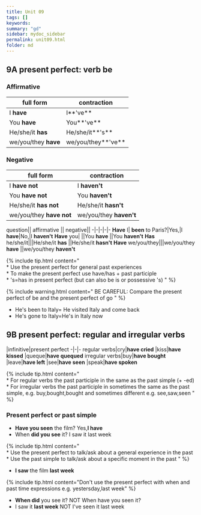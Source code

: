 ```yaml
---
title: Unit 09
tags: []
keywords:
summary: "gd"
sidebar: mydoc_sidebar
permalink: unit09.html
folder: md
---
```



## 9A present perfect: verb be

### Affirmative

full form| contraction|
-|-|
I **have**|		I**'ve**| **been** to Rome
You **have**|	You**'ve**|
He/she/it **has**|		He/she/it**'s**|
we/you/they **have**|	we/you/they**'ve**|

### Negative

full form| contraction|
-|-|
I **have not**|		I **haven't**| **been** to Venice
You **have not**|	You **haven't**|
He/she/it **has not**|		He/she/it **hasn't**|
we/you/they **have not**|	we/you/they **haven't**|

question|| affirmative || negative||
-|-|-|-|-
**Have** I| **been** to Paris?|Yes,|I **have**|No,|I **haven't**
**Have** you|		||You **have** ||You **haven't**
**Has** he/she/it|||He/she/it **has** ||He/she/it **hasn't**
**Have** we/you/they|||we/you/they **have** ||we/you/they **haven't**

{% include tip.html content="
<br> * Use the present perfect for general past experiences
<br> * To make the present perfect use have/has + past participle
<br> * 's=has in present perfect (but can also be is or possessive 's)
" %}

{% include warning.html content=" BE CAREFUL: 
Compare the present perfect of be and the present perfect of go
" %}
- He's been to Italy= He visited Italy and come back
- He's gone to Italy=He's in Italy now

## 9B present perfect: regular and irregular verbs

|infinitive|present perfect
-|-|-
regular verbs|cry|**have cried**
|kiss|**have kissed**
|queque|**have quequed**
irregular verbs|buy|**have bought**
|leave|**have left**
|see|**have seen**
|speak|**have spoken**

{% include tip.html content="
<br> * For regular verbs the past participle in the same as the past simple (+ -ed)
<br> * For irregular verbs the past participle in sometimes the same as the past simple, e.g. buy,bought,bought and sometimes different e.g. see,saw,seen
" %}

### Present perfect or past simple

- **Have you seen** the film? Yes,**I have**
- When **did you see** it? I saw it last week

{% include tip.html content="
<br> * Use the present perfect to talk/ask about a general experience in the past
<br> * Use the past simple to talk/ask about a specific moment in the past
" %}

- **I saw** the film **last week**

{% include tip.html content="Don't use the present perfect with when and past time expressions e.g. yestersday,last week" %}

- **When did** you see it? <span class="label label-danger">NOT When have you seen it?</span>
- I saw it **last week** <span class="label label-danger">NOT I've seen it last week</span>